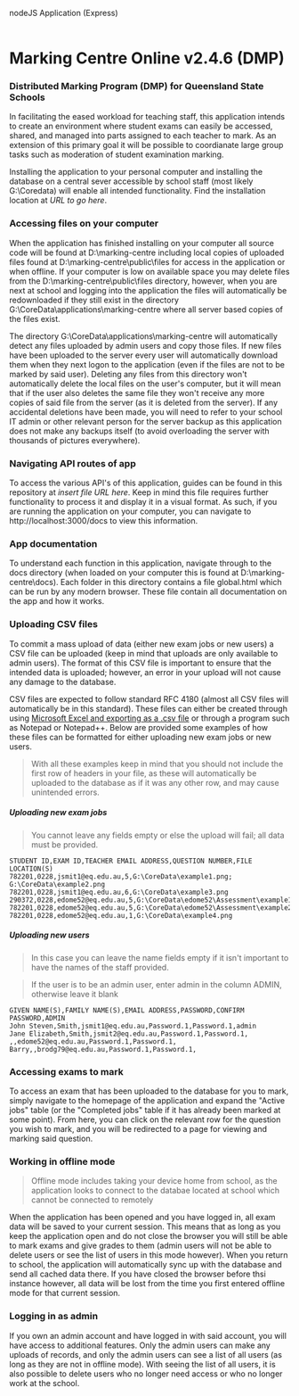 nodeJS Application (Express)<br><br>

# Marking Centre Online v2.4.6 (DMP)<br>
### Distributed Marking Program (DMP) for Queensland State Schools

In facilitating the eased workload for teaching staff, this application intends to create an environment where student exams can easily be accessed, shared, and managed into parts assigned to each teacher to mark. As an extension of this primary goal it will be possible to coordianate large group tasks such as moderation of student examination marking.

Installing the application to your personal computer and installing the database on a central sever accessible by school staff (most likely G:\Coredata) will enable all intended functionality. Find the installation location at *URL to go here*.

### Accessing files on your computer
When the application has finished installing on your computer all source code will be found at D:\marking-centre including local copies of uploaded files found at D:\marking-centre\public\files for access in the application or when offline. If your computer is low on available space you may delete files from the D:\marking-centre\public\files directory, however, when you are next at school and logging into the application the files will automatically be redownloaded if they still exist in the directory G:\CoreData\applications\marking-centre where all server based copies of the files exist.

The directory G:\CoreData\applications\marking-centre will automatically detect any files uploaded by admin users and copy those files. If new files have been uploaded to the server every user will automatically download them when they next logon to the application (even if the files are not to be marked by said user). Deleting any files from this directory won't automatically delete the local files on the user's computer, but it will mean that if the user also deletes the same file they won't receive any more copies of said file from the server (as it is deleted from the server). If any accidental deletions have been made, you will need to refer to your school IT admin or other relevant person for the server backup as this application does not make any backups itself (to avoid overloading the server with thousands of pictures everywhere). 

### Navigating API routes of app
To access the various API's of this application, guides can be found in this repository at *insert file URL here*. Keep in mind this file requires further functionality to process it and display it in a visual format. As such, if you are running the application on your computer, you can navigate to http://localhost:3000/docs to view this information.

### App documentation
To understand each function in this application, navigate through to the docs directory (when loaded on your computer this is found at D:\marking-centre\docs). Each folder in this directory contains a file global.html which can be run by any modern browser. These file contain all documentation on the app and how it works.

### Uploading CSV files
To commit a mass upload of data (either new exam jobs or new users) a CSV file can be uploaded (keep in mind that uploads are only available to admin users). The format of this CSV file is important to ensure that the intended data is uploaded; however, an error in your upload will not cause any damage to the database. 

CSV files are expected to follow standard RFC 4180 (almost all CSV files will automatically be in this standard). These files can either be created through using [Microsoft Excel and exporting as a .csv file](https://support.microsoft.com/en-us/office/import-or-export-text-txt-or-csv-files-5250ac4c-663c-47ce-937b-339e391393ba) or through a program such as Notepad or Notepad++. Below are provided some examples of how these files can be formatted for either uploading new exam jobs or new users.

> With all these examples keep in mind that you should not include the first row of headers in your file, as these will automatically be uploaded to the database as if it was any other row, and may cause unintended errors.

##### Uploading new exam jobs
> You cannot leave any fields empty or else the upload will fail; all data must be provided.

```
STUDENT ID,EXAM ID,TEACHER EMAIL ADDRESS,QUESTION NUMBER,FILE LOCATION(S)
782201,0228,jsmit1@eq.edu.au,5,G:\CoreData\example1.png; G:\CoreData\example2.png
782201,0228,jsmit1@eq.edu.au,6,G:\CoreData\example3.png
290372,0228,edome52@eq.edu.au,5,G:\CoreData\edome52\Assessment\example1.png
782201,0228,edome52@eq.edu.au,5,G:\CoreData\edome52\Assessment\example2.png
782201,0228,edome52@eq.edu.au,1,G:\CoreData\example4.png
```

##### Uploading new users
> In this case you can leave the name fields empty if it isn't important to have the names of the staff provided.

> If the user is to be an admin user, enter admin in the column ADMIN, otherwise leave it blank

```
GIVEN NAME(S),FAMILY NAME(S),EMAIL ADDRESS,PASSWORD,CONFIRM PASSWORD,ADMIN
John Steven,Smith,jsmit1@eq.edu.au,Password.1,Password.1,admin
Jane Elizabeth,Smith,jsmit2@eq.edu.au,Password.1,Password.1,
,,edome52@eq.edu.au,Password.1,Password.1,
Barry,,brodg79@eq.edu.au,Password.1,Password.1,
```

### Accessing exams to mark
To access an exam that has been uploaded to the database for you to mark, simply navigate to the homepage of the application and expand the "Active jobs" table (or the "Completed jobs" table if it has already been marked at some point). From here, you can click on the relevant row for the question you wish to mark, and you will be redirected to a page for viewing and marking said question.

### Working in offline mode
> Offline mode includes taking your device home from school, as the application looks to connect to the databae located at school which cannot be connected to remotely

When the application has been opened and you have logged in, all exam data will be saved to your current session. This means that as long as you keep the application open and do not close the browser you will still be able to mark exams and give grades to them (admin users will not be able to delete users or see the list of users in this mode however). When you return to school, the application will automatically sync up with the database and send all cached data there. If you have closed the browser before thsi instance however, all data will be lost from the time you first entered offline mode for that current session.

### Logging in as admin
If you own an admin account and have logged in with said account, you will have access to additional features. Only the admin users can make any uploads of records, and only the admin users can see a list of all users (as long as they are not in offline mode). With seeing the list of all users, it is also possible to delete users who no longer need access or who no longer work at the school.
